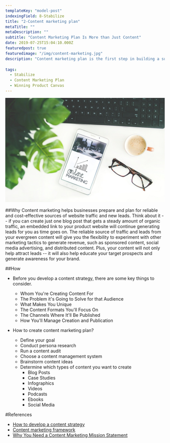 ```yaml
---
templateKey: "model-post"
indexingField: 8-Stabilize
title: "2-Content marketing plan"
metaTitle: ""
metaDescription: ""
subtitle: "Content Marketing Plan Is More than Just Content"
date: 2019-07-25T15:04:10.000Z
featuredpost: true
featuredimage: "/img/content-marketing.jpg"
description: "Content marketing plan is the first step in building a successful content marketing strategy. Your strategy helps you avoid the one mistake that is causing companies to fail at content marketing."

tags:
  - Stabilize
  - Content Marketing Plan
  - Winning Product Canvas
---
```


![Content Marketing Plan](/img/content-marketing.jpg)

##Why
Content marketing helps businesses prepare and plan for reliable and cost-effective sources of website traffic and new leads. Think about it -- if you can create just one blog post that gets a steady amount of organic traffic, an embedded link to your product website will continue generating leads for you as time goes on. The reliable source of traffic and leads from your evergreen content will give you the flexibility to experiment with other marketing tactics to generate revenue, such as sponsored content, social media advertising, and distributed content. Plus, your content will not only help attract leads -- it will also help educate your target prospects and generate awareness for your brand.

##How

- Before you develop a content strategy, there are some key things to consider.

  - Whom You're Creating Content For
  - The Problem it's Going to Solve for that Audience
  - What Makes You Unique
  - The Content Formats You'll Focus On
  - The Channels Where It'll Be Published
  - How You'll Manage Creation and Publication

- How to create content marketing plan?
  - Define your goal
  - Conduct persona research
  - Run a content audit
  - Choose a content management system
  - Brainstorm content ideas
  - Determine which types of content you want to create
    - Blog Posts
    - Case Studies
    - Infographics
    - Videos
    - Podcasts
    - Ebooks
    - Social Media

#References

- [How to develop a content strategy](https://blog.hubspot.com/marketing/content-marketing-plan)
- [Content marketing framework](https://contentmarketinginstitute.com/plan/)
- [Why You Need a Content Marketing Mission Statement](https://contentmarketinginstitute.com/2012/10/content-marketing-mission-statement-2/)
